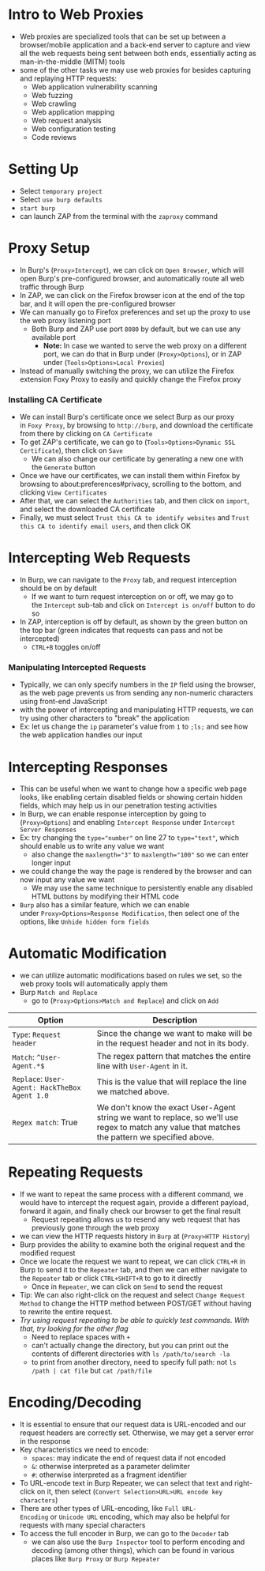 # Intro to Web Proxies
* Web proxies are specialized tools that can be set up between a browser/mobile application and a back-end server to capture and view all the web requests being sent between both ends, essentially acting as man-in-the-middle (MITM) tools
* some of the other tasks we may use web proxies for besides capturing and replaying HTTP requests:
	*  Web application vulnerability scanning
	- Web fuzzing
	- Web crawling
	* Web application mapping
	- Web request analysis
	- Web configuration testing
	- Code reviews

# Setting Up
* Select `temporary project`
* Select `use burp defaults`
* `start burp`
* can launch ZAP from the terminal with the `zaproxy` command

# Proxy Setup
* In Burp's (`Proxy>Intercept`), we can click on `Open Browser`, which will open Burp's pre-configured browser, and automatically route all web traffic through Burp
* In ZAP, we can click on the Firefox browser icon at the end of the top bar, and it will open the pre-configured browser
* We can manually go to Firefox preferences and set up the proxy to use the web proxy listening port
	* Both Burp and ZAP use port `8080` by default, but we can use any available port
		* **Note:** In case we wanted to serve the web proxy on a different port, we can do that in Burp under (`Proxy>Options`), or in ZAP under (`Tools>Options>Local Proxies`)
* Instead of manually switching the proxy, we can utilize the Firefox extension Foxy Proxy to easily and quickly change the Firefox proxy

### Installing CA Certificate
* We can install Burp's certificate once we select Burp as our proxy in `Foxy Proxy`, by browsing to `http://burp`, and download the certificate from there by clicking on `CA Certificate`
* To get ZAP's certificate, we can go to (`Tools>Options>Dynamic SSL Certificate`), then click on `Save`
	* We can also change our certificate by generating a new one with the `Generate` button
* Once we have our certificates, we can install them within Firefox by browsing to about:preferences#privacy, scrolling to the bottom, and clicking `View Certificates`
* After that, we can select the `Authorities` tab, and then click on `import`, and select the downloaded CA certificate
* Finally, we must select `Trust this CA to identify websites` and `Trust this CA to identify email users`, and then click OK

# Intercepting Web Requests
* In Burp, we can navigate to the `Proxy` tab, and request interception should be on by default
	* If we want to turn request interception on or off, we may go to the `Intercept` sub-tab and click on `Intercept is on/off` button to do so
* In ZAP, interception is off by default, as shown by the green button on the top bar (green indicates that requests can pass and not be intercepted)
	* `CTRL+B` toggles on/off

### Manipulating Intercepted Requests
* Typically, we can only specify numbers in the `IP` field using the browser, as the web page prevents us from sending any non-numeric characters using front-end JavaScript
* with the power of intercepting and manipulating HTTP requests, we can try using other characters to "break" the application
* Ex: let us change the `ip` parameter's value from `1` to `;ls;` and see how the web application handles our input

# Intercepting Responses
* This can be useful when we want to change how a specific web page looks, like enabling certain disabled fields or showing certain hidden fields, which may help us in our penetration testing activities
* In Burp, we can enable response interception by going to (`Proxy>Options`) and enabling `Intercept Response` under `Intercept Server Responses`
* Ex: try changing the `type="number"` on line 27 to `type="text"`, which should enable us to write any value we want
	* also change the `maxlength="3"` to `maxlength="100"` so we can enter longer input
* we could change the way the page is rendered by the browser and can now input any value we want
	* We may use the same technique to persistently enable any disabled HTML buttons by modifying their HTML code
* `Burp` also has a similar feature, which we can enable under `Proxy>Options>Response Modification`, then select one of the options, like `Unhide hidden form fields`

# Automatic Modification
* we can utilize automatic modifications based on rules we set, so the web proxy tools will automatically apply them
* Burp `Match and Replace`
	* go to (`Proxy>Options>Match and Replace`) and click on `Add`

| Option                                        | Description                                                                                                                                      |
| --------------------------------------------- | ------------------------------------------------------------------------------------------------------------------------------------------------ |
| `Type`: `Request header`                      | Since the change we want to make will be in the request header and not in its body.                                                              |
| `Match`: `^User-Agent.*$`                     | The regex pattern that matches the entire line with `User-Agent` in it.                                                                          |
| `Replace`: `User-Agent: HackTheBox Agent 1.0` | This is the value that will replace the line we matched above.                                                                                   |
| `Regex match`: True                           | We don't know the exact User-Agent string we want to replace, so we'll use regex to match any value that matches the pattern we specified above. |

# Repeating Requests
* If we want to repeat the same process with a different command, we would have to intercept the request again, provide a different payload, forward it again, and finally check our browser to get the final result
	* Request repeating allows us to resend any web request that has previously gone through the web proxy
* we can view the HTTP requests history in `Burp` at (`Proxy>HTTP History`)
* Burp provides the ability to examine both the original request and the modified request
* Once we locate the request we want to repeat, we can click `CTRL+R` in Burp to send it to the `Repeater` tab, and then we can either navigate to the `Repeater` tab or click `CTRL+SHIFT+R` to go to it directly
	* Once in `Repeater`, we can click on `Send` to send the request
* Tip: We can also right-click on the request and select `Change Request Method` to change the HTTP method between POST/GET without having to rewrite the entire request.
* *Try using request repeating to be able to quickly test commands. With that, try looking for the other flag*
	* Need to replace spaces with `+`
	* can't actually change the directory, but you can print out the contents of different directories with `ls /path/to/search -la`
	* to print from another directory, need to specify full path: not `ls /path | cat file` but `cat /path/file`

# Encoding/Decoding
* It is essential to ensure that our request data is URL-encoded and our request headers are correctly set. Otherwise, we may get a server error in the response
* Key characteristics we need to encode:
	* `spaces`: may indicate the end of request data if not encoded
	* `&`: otherwise interpreted as a parameter delimiter
	* `#`: otherwise interpreted as a fragment identifier
* To URL-encode text in Burp Repeater, we can select that text and right-click on it, then select (`Convert Selection>URL>URL encode key characters`)
* There are other types of URL-encoding, like `Full URL-Encoding` or `Unicode URL` encoding, which may also be helpful for requests with many special characters
* To access the full encoder in Burp, we can go to the `Decoder` tab
	* we can also use the `Burp Inspector` tool to perform encoding and decoding (among other things), which can be found in various places like `Burp Proxy` or `Burp Repeater`
